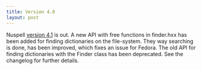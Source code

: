 ```yaml
---
title: Version 4.0
layout: post
---
```

Nuspell [version 4.1](https://github.com/nuspell/nuspell/releases/tag/v4.1.0) is out. A new API with free functions in finder.hxx has been added for finding dictionaries on the file-system. They way searching is done, has been improved, which fixes an issue for Fedora. The old API for finding dictionaries with the Finder class has been deprecated. See the changelog for further details.
